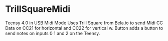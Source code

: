 # TrillSquareMidi
Teensy 4.0 in USB Midi Mode 
Uses Trill Square from Bela.io to send Midi CC Data on CC21 for horizontal and CC22 for vertical
w. Button adds a button to send notes on inputs 0 1 and 2 on the Teensy.
